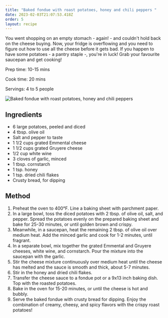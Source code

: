 ```yaml
---
title: "Baked fondue with roast potatoes, honey and chili peppers "
date: 2023-02-03T21:07:53.418Z
order: 5
layout: recipe
---
```

Y﻿ou went shopping on an empty stomach - again! - and couldn't hold back on the cheese buying. Now, your fridge is overflowing and you need to figure out how to use all the cheese before it gets bad. If you happen to have some potatoes - a pantry staple -, you're in luck! Grab your favourite saucepan and get cooking!

Prep time: 10-15 mins

Cook time: 20 mins

Servings: 4 to 5 people 

![Baked fondue with roast potatoes, honey and chili peppers ](../uploads/dall·e-2023-03-13-14.24.19-an-image-for-a-cooking-website-of-a-recipe-of-baked-fondue-with-roast-potatoes-honey-and-chili-peppers.-the-cheese-is-toasted-golden-brown-and-so-are.png "Baked fondue with roast potatoes, honey and chili peppers - suggested image, generated with DALL-E ")

## I﻿ngredients

* 6 large potatoes, peeled and diced
* 4 tbsp. olive oil
* Salt and pepper to taste
* 1 1/2 cups grated Emmental cheese
* 1 1/2 cups grated Gruyere cheese
* 1/2 cup white wine
* 3 cloves of garlic, minced
* 1 tbsp. cornstarch
* 1 tsp. honey
* 1 tsp. dried chili flakes
* Crusty bread, for dipping

## M﻿ethod

1. Preheat the oven to 400°F. Line a baking sheet with parchment paper.
2. In a large bowl, toss the diced potatoes with 2 tbsp. of olive oil, salt, and pepper. Spread the potatoes evenly on the prepared baking sheet and bake for 25-30 minutes, or until golden brown and crispy.
3. Meanwhile, in a saucepan, heat the remaining 2 tbsp. of olive oil over medium heat. Add the minced garlic and cook for 1-2 minutes, until fragrant.
4. In a separate bowl, mix together the grated Emmental and Gruyere cheeses, white wine, and cornstarch. Pour the mixture into the saucepan with the garlic.
5. Stir the cheese mixture continuously over medium heat until the cheese has melted and the sauce is smooth and thick, about 5-7 minutes.
6. Stir in the honey and dried chili flakes.
7. Transfer the cheese sauce to a fondue pot or a 9x13 inch baking dish. Top with the roasted potatoes.
8. Bake in the oven for 15-20 minutes, or until the cheese is hot and bubbly.
9. Serve the baked fondue with crusty bread for dipping. Enjoy the combination of creamy, cheesy, and spicy flavors with the crispy roast potatoes!